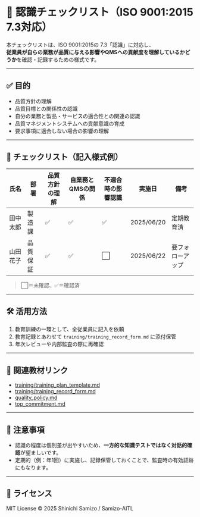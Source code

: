 # 🧠 認識チェックリスト（ISO 9001:2015 7.3対応）

本チェックリストは、ISO 9001:2015の 7.3「認識」に対応し、  
**従業員が自らの業務が品質に与える影響やQMSへの貢献度を理解しているかどうか**を確認・記録するための様式です。

---

## ✅ 目的

- 品質方針の理解
- 品質目標との関係性の認識
- 自分の業務と製品・サービスの適合性との関連の認識
- 品質マネジメントシステムへの貢献意識の育成
- 要求事項に適合しない場合の影響の理解

---

## 📄 チェックリスト（記入様式例）

| 氏名       | 部署     | 品質方針の理解 | 自業務とQMSの関係 | 不適合時の影響認識 | 実施日       | 備考           |
|------------|----------|----------------|-------------------|--------------------|--------------|----------------|
| 田中 太郎  | 製造課   | ✅              | ✅                | ✅                 | 2025/06/20   | 定期教育済     |
| 山田 花子  | 品質保証 | ✅              | ✅                | ⬜                | 2025/06/22   | 要フォローアップ |

> ⬜＝未確認、✅＝確認済

---

## 🛠️ 活用方法

1. 教育訓練の一環として、全従業員に記入を依頼
2. 教育記録とあわせて `training/training_record_form.md` に添付保管
3. 年次レビューや内部監査の際に再確認

---

## 🔗 関連教材リンク

- [training/training_plan_template.md](../training/training_plan_template.md)
- [training/training_record_form.md](../training/training_record_form.md)
- [quality_policy.md](./quality_policy.md)
- [top_commitment.md](./top_commitment.md)

---

## 📌 注意事項

- 認識の程度は個別差が出やすいため、**一方的な知識テストではなく対話的確認**が望ましいです。
- 定期的（例：年1回）に実施し、記録保管しておくことで、監査時の有効証跡にもなります。

---

## 📜 ライセンス

MIT License © 2025 Shinichi Samizo / Samizo-AITL

